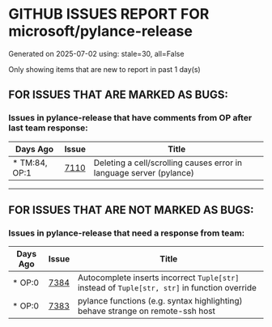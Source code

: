 
# GITHUB ISSUES REPORT FOR microsoft/pylance-release


Generated on 2025-07-02 using: stale=30, all=False


Only showing items that are new to report in past 1 day(s)


## FOR ISSUES THAT ARE MARKED AS BUGS:


### Issues in pylance-release that have comments from OP after last team response:

| Days Ago | Issue | Title |
| --- | --- | --- |
 | \* TM:84, OP:1  |[7110](https://github.com/microsoft/pylance-release/issues/7110 "Deleting a cell/scrolling causes error in language server (pylance)")  |Deleting a cell/scrolling causes error in language server (pylance) |

---

## FOR ISSUES THAT ARE NOT MARKED AS BUGS:


### Issues in pylance-release that need a response from team:

| Days Ago | Issue | Title |
| --- | --- | --- |
 | \* OP:0  |[7384](https://github.com/microsoft/pylance-release/issues/7384 "Autocomplete inserts incorrect `Tuple[str]` instead of `Tuple[str, str]` in function override")  |Autocomplete inserts incorrect `Tuple[str]` instead of `Tuple[str, str]` in function override |
 | \* OP:0  |[7383](https://github.com/microsoft/pylance-release/issues/7383 "pylance functions (e.g. syntax highlighting) behave strange on remote-ssh host")  |pylance functions (e.g. syntax highlighting) behave strange on remote-ssh host |




















